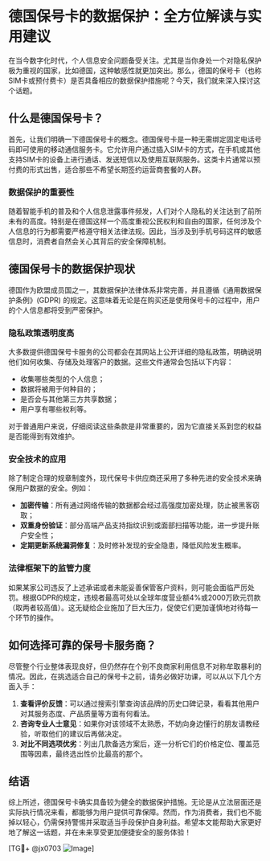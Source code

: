 # 德国保号卡的数据保护：全方位解读与实用建议

在当今数字化时代，个人信息安全问题备受关注。尤其是当你身处一个对隐私保护极为重视的国家，比如德国，这种敏感性就更加突出。那么，德国的保号卡（也称SIM卡或预付费卡）是否具备相应的数据保护措施呢？今天，我们就来深入探讨这个话题。

## 什么是德国保号卡？

首先，让我们明确一下德国保号卡的概念。德国保号卡是一种无需绑定固定电话号码即可使用的移动通信服务卡。它允许用户通过插入SIM卡的方式，在手机或其他支持SIM卡的设备上进行通话、发送短信以及使用互联网服务。这类卡片通常以预付费的形式出售，适合那些不希望长期签约运营商套餐的人群。

### 数据保护的重要性

随着智能手机的普及和个人信息泄露事件频发，人们对个人隐私的关注达到了前所未有的高度。特别是在德国这样一个高度重视公民权利和自由的国家，任何涉及个人信息的行为都需要严格遵守相关法律法规。因此，当涉及到手机号码这样的敏感信息时，消费者自然会关心其背后的安全保障机制。

## 德国保号卡的数据保护现状

德国作为欧盟成员国之一，其数据保护法律体系非常完善，并且遵循《通用数据保护条例》(GDPR) 的规定。这意味着无论是在购买还是使用保号卡的过程中，用户的个人信息都将受到严密保护。

### 隐私政策透明度高

大多数提供德国保号卡服务的公司都会在其网站上公开详细的隐私政策，明确说明他们如何收集、存储及处理客户的数据。这些文件通常会包括以下内容：
- 收集哪些类型的个人信息；
- 数据将被用于何种目的；
- 是否会与其他第三方共享数据；
- 用户享有哪些权利等。

对于普通用户来说，仔细阅读这些条款是非常重要的，因为它直接关系到您的权益是否能得到有效维护。

### 安全技术的应用

除了制定合理的规章制度外，现代保号卡供应商还采用了多种先进的安全技术来确保用户数据的安全。例如：
- **加密传输**：所有通过网络传输的数据都会经过高强度加密处理，防止被黑客窃取；
- **双重身份验证**：部分高端产品支持指纹识别或面部扫描等功能，进一步提升账户安全性；
- **定期更新系统漏洞修复**：及时修补发现的安全隐患，降低风险发生概率。

### 法律框架下的监管力度

如果某家公司违反了上述承诺或者未能妥善保管客户资料，则可能会面临严厉处罚。根据GDPR的规定，违规者最高可处以全球年度营业额4%或2000万欧元罚款（取两者较高值）。这无疑给企业施加了巨大压力，促使它们更加谨慎地对待每一个环节的操作。

## 如何选择可靠的保号卡服务商？

尽管整个行业整体表现良好，但仍然存在个别不良商家利用信息不对称牟取暴利的情况。因此，在挑选适合自己的保号卡之前，请务必做好功课，可以从以下几个方面入手：

1. **查看评价反馈**：可以通过搜索引擎查询该品牌的历史口碑记录，看看其他用户对其服务态度、产品质量等方面有何看法。
2. **咨询专业人士意见**：如果你对该领域不太熟悉，不妨向身边懂行的朋友请教经验，听取他们的建议后再做决定。
3. **对比不同选项优劣**：列出几款备选方案后，逐一分析它们的价格定位、覆盖范围等因素，最终选出性价比最高的那个。

## 结语

综上所述，德国保号卡确实具备较为健全的数据保护措施。无论是从立法层面还是实际执行情况来看，都能够为用户提供可靠保障。然而，作为消费者，我们也不能掉以轻心，仍需保持警惕并采取适当手段保护自身利益。希望本文能帮助大家更好地了解这一话题，并在未来享受更加便捷安全的服务体验！

[TG💪+ @jx0703 ![Image](https://github.com/user-attachments/assets/dbca1d08-cadb-493c-b0ec-ad6f7a83f270)]